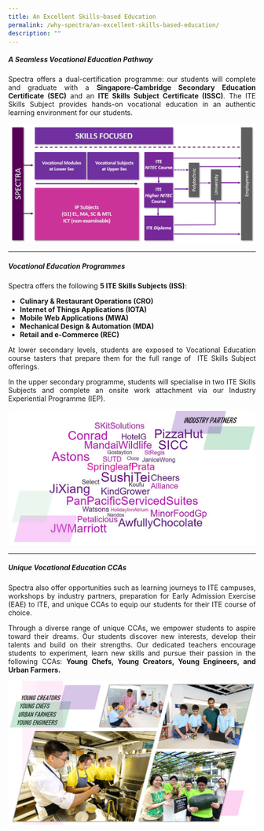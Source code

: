 ```yaml
---
title: An Excellent Skills–based Education
permalink: /why-spectra/an-excellent-skills-based-education/
description: ""
---
```

##### **A Seamless Vocational Education Pathway**

<p align="justify">Spectra offers a dual-certification programme: our students will complete and graduate with a&nbsp;<b>Singapore-Cambridge Secondary Education Certificate (SEC)</b>&nbsp;and an&nbsp;<b>ITE Skills Subject Certificate (ISSC)</b>. The ITE Skills Subject provides hands-on vocational education in an authentic learning environment for our students.</p>

![](/images/customised%20pathway.png)

***
##### **Vocational Education Programmes**

Spectra offers the following&nbsp;**5 ITE Skills Subjects (ISS)**:

* **Culinary &amp; Restaurant Operations (CRO)**
* **Internet of Things Applications (IOTA)**
* **Mobile Web Applications (MWA)**
* **Mechanical Design &amp; Automation (MDA)**
* **Retail and e-Commerce (REC)**

<p align="justify">At lower secondary levels, students are exposed to Vocational Education course tasters that prepare them for the full range of&nbsp; ITE Skills Subject offerings.</p>

<p align="justify">In the upper secondary programme, students will specialise in two ITE Skills Subjects and complete an onsite work attachment via our Industry Experiential Programme (IEP).</p>

![](/images/oct%202023%20industry%20partners.png)
* * *

##### **Unique Vocational Education CCAs**

<p align="justify">Spectra also offer opportunities such as learning journeys to ITE campuses, workshops by industry partners, preparation for Early Admission Exercise (EAE) to ITE, and unique CCAs to equip our students for their ITE course of choice.</p>

<p align="justify">Through a diverse range of unique CCAs, we empower students to aspire toward their dreams. Our students discover new interests, develop their talents and build on their strengths. Our dedicated teachers encourage students to experiment, learn new skills and pursue their passion in the following CCAs:&nbsp;<b>Young Chefs, Young Creators, Young Engineers, and Urban Farmers.</b></p>

![Unique Ccas](/images/Unique-CCAs-1.png)